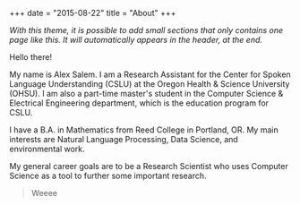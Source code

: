 +++
date = "2015-08-22"
title = "About"
+++

_With this theme, it is possible to add small sections that only contains one page like this. It will automatically appears in the header, at the end._

Hello there!

My name is Alex Salem. I am a Research Assistant for the Center for Spoken Language Understanding (CSLU) at the Oregon Health & Science University (OHSU). I am also a part-time master's student in the Computer Science & Electrical Engineering department, which is the education program for CSLU.

I have a B.A. in Mathematics from Reed College in Portland, OR. 
My main interests are Natural Language Processing, Data Science, and environmental work. 

My general career goals are to be a Research Scientist who uses Computer Science as a tool to further some important research. 
> Weeee  
 